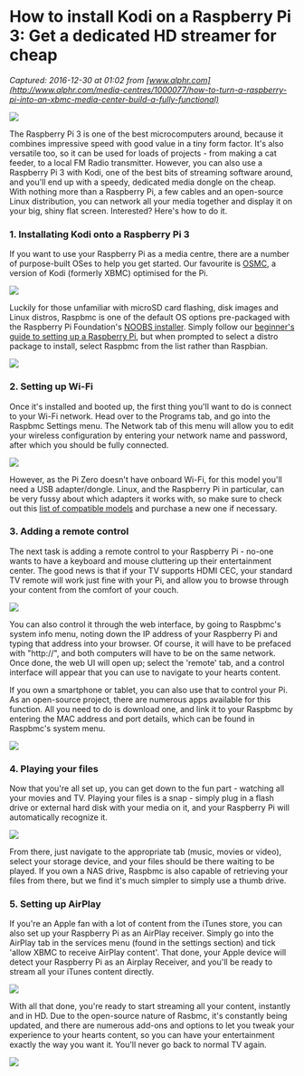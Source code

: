# How to install Kodi on a Raspberry Pi 3: Get a dedicated HD streamer for cheap

_Captured: 2016-12-30 at 01:02 from [www.alphr.com](http://www.alphr.com/media-centres/1000077/how-to-turn-a-raspberry-pi-into-an-xbmc-media-center-build-a-fully-functional)_

![](http://cdn2.alphr.com/sites/alphr/files/styles/16x9_640/public/2016/10/how_to_install_kodi_raspberry_pi_3.jpg?itok=5myIWxT6)

The Raspberry Pi 3 is one of the best microcomputers around, because it combines impressive speed with good value in a tiny form factor. It's also versatile too, so it can be used for loads of projects - from making a cat feeder, to a local FM Radio transmitter. However, you can also use a Raspberry Pi 3 with Kodi, one of the best bits of streaming software around, and you'll end up with a speedy, dedicated media dongle on the cheap. With nothing more than a Raspberry Pi, a few cables and an open-source Linux distribution, you can network all your media together and display it on your big, shiny flat screen. Interested? Here's how to do it.

### **1\. Installating Kodi onto a Raspberry Pi 3**

If you want to use your Raspberry Pi as a media centre, there are a number of purpose-built OSes to help you get started. Our favourite is [OSMC](http://www.raspbmc.com/download/), a version of Kodi (formerly XBMC) optimised for the Pi.

![](http://cdn2.alphr.com/sites/alphr/files/styles/insert_main_wide_image/public/8/53/how-to-use-raspberry-pi-as-home-media-center-raspmbc-noobs-select.jpg?itok=Ynft0xb-)

Luckily for those unfamiliar with microSD card flashing, disk images and Linux distros, Raspbmc is one of the default OS options pre-packaged with the Raspberry Pi Foundation's [NOOBS installer](http://www.raspberrypi.org/downloads/). Simply follow our [beginner's guide to setting up a Raspberry Pi](http://www.alphr.com/features/391627/how-to-set-up-a-raspberry-pi-b), but when prompted to select a distro package to install, select Raspbmc from the list rather than Raspbian.

![](http://cdn2.alphr.com/sites/alphr/files/styles/insert_main_wide_image/public/8/54/how-to-use-raspberry-pi-as-home-media-center-raspbmc-install.jpg?itok=ydTXGtqi)

### **2\. Setting up Wi-Fi**

Once it's installed and booted up, the first thing you'll want to do is connect to your Wi-Fi network. Head over to the Programs tab, and go into the Raspbmc Settings menu. The Network tab of this menu will allow you to edit your wireless configuration by entering your network name and password, after which you should be fully connected.

![](http://cdn1.alphr.com/sites/alphr/files/styles/insert_main_wide_image/public/8/55/how-to-use-raspberry-pi-as-home-media-center-wifi-setup.jpg?itok=9WblBzwo)

However, as the Pi Zero doesn't have onboard Wi-Fi, for this model you'll need a USB adapter/dongle. Linux, and the Raspberry Pi in particular, can be very fussy about which adapters it works with, so make sure to check out this [list of compatible models](http://elinux.org/RPi_USB_Wi-Fi_Adapters) and purchase a new one if necessary.

### **3\. Adding a remote control**

The next task is adding a remote control to your Raspberry Pi - no-one wants to have a keyboard and mouse cluttering up their entertainment center. The good news is that if your TV supports HDMI CEC, your standard TV remote will work just fine with your Pi, and allow you to browse through your content from the comfort of your couch.

![](http://cdn1.alphr.com/sites/alphr/files/styles/insert_main_wide_image/public/8/63/remote.jpg?itok=aOBGekE7)

You can also control it through the web interface, by going to Raspbmc's system info menu, noting down the IP address of your Raspberry Pi and typing that address into your browser. Of course, it will have to be prefaced with "http://", and both computers will have to be on the same network. Once done, the web UI will open up; select the 'remote' tab, and a control interface will appear that you can use to navigate to your hearts content.

If you own a smartphone or tablet, you can also use that to control your Pi. As an open-source project, there are numerous apps available for this function. All you need to do is download one, and link it to your Raspbmc by entering the MAC address and port details, which can be found in Raspbmc's system menu.

![](http://cdn1.alphr.com/sites/alphr/files/styles/insert_main_wide_image/public/8/57/how-to-use-raspberry-pi-as-home-media-center-ios-remote-interface.jpg?itok=WXBetlbb)

### **4\. Playing your files**

Now that you're all set up, you can get down to the fun part - watching all your movies and TV. Playing your files is a snap - simply plug in a flash drive or external hard disk with your media on it, and your Raspberry Pi will automatically recognize it.

![](http://cdn1.alphr.com/sites/alphr/files/styles/insert_main_wide_image/public/8/58/how-to-use-raspberry-pi-as-home-media-center-file-browser.jpg?itok=OvefC3Mx)

From there, just navigate to the appropriate tab (music, movies or video), select your storage device, and your files should be there waiting to be played. If you own a NAS drive, Raspbmc is also capable of retrieving your files from there, but we find it's much simpler to simply use a thumb drive.

### **5\. Setting up AirPlay**

If you're an Apple fan with a lot of content from the iTunes store, you can also set up your Raspberry Pi as an AirPlay receiver. Simply go into the AirPlay tab in the services menu (found in the settings section) and tick 'allow XBMC to receive AirPlay content'. That done, your Apple device will detect your Raspberry Pi as an Airplay Receiver, and you'll be ready to stream all your iTunes content directly.

![](http://cdn2.alphr.com/sites/alphr/files/styles/insert_main_wide_image/public/8/59/how-to-use-raspberry-pi-as-home-media-center-airplay-ios-setup.jpg?itok=YBV5DLwu)

With all that done, you're ready to start streaming all your content, instantly and in HD. Due to the open-source nature of Rasbmc, it's constantly being updated, and there are numerous add-ons and options to let you tweak your experience to your hearts content, so you can have your entertainment exactly the way you want it. You'll never go back to normal TV again.

![](http://cdn1.alphr.com/sites/alphr/files/styles/insert_main_wide_image/public/9/06/raspberry-pi-media-center.jpg?itok=p2ozpPfk)

